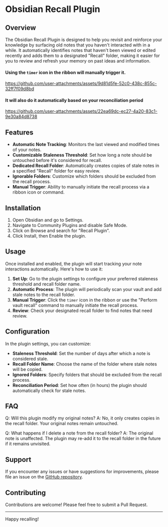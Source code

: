 # Obsidian Recall Plugin

## Overview

The Obsidian Recall Plugin is designed to help you revisit and reinforce your knowledge by surfacing old notes that you haven't interacted with in a while. It automatically identifies notes that haven't been viewed or edited recently and adds them to a designated "Recall" folder, making it easier for you to review and refresh your memory on past ideas and information.

#### Using the `timer` icon in the ribbon will manually trigger it.

https://github.com/user-attachments/assets/9d81d5fe-52c0-438c-855c-32ff7f09d8bd

#### It will also do it automatically based on your **reconciliation period**

https://github.com/user-attachments/assets/22ea69dc-ec27-4a20-83c1-9e30a84d8738

## Features

-   **Automatic Note Tracking**: Monitors the last viewed and modified times of your notes.
-   **Customizable Staleness Threshold**: Set how long a note should be untouched before it's considered for recall.
-   **Dedicated Recall Folder**: Automatically creates copies of stale notes in a specified "Recall" folder for easy review.
-   **Ignorable Folders**: Customize which folders should be excluded from the recall process.
-   **Manual Trigger**: Ability to manually initiate the recall process via a ribbon icon or command.

## Installation

1. Open Obsidian and go to Settings.
2. Navigate to Community Plugins and disable Safe Mode.
3. Click on Browse and search for "Recall Plugin".
4. Click Install, then Enable the plugin.

## Usage

Once installed and enabled, the plugin will start tracking your note interactions automatically. Here's how to use it:

1. **Set Up**: Go to the plugin settings to configure your preferred staleness threshold and recall folder name.
2. **Automatic Process**: The plugin will periodically scan your vault and add stale notes to the recall folder.
3. **Manual Trigger**: Click the `timer` icon in the ribbon or use the "Perform vault recall" command to manually initiate the recall process.
4. **Review**: Check your designated recall folder to find notes that need review.

## Configuration

In the plugin settings, you can customize:

-   **Staleness Threshold**: Set the number of days after which a note is considered stale.
-   **Recall Folder Name**: Choose the name of the folder where stale notes will be copied.
-   **Ignored Folders**: Specify folders that should be excluded from the recall process.
-   **Reconciliation Period**: Set how often (in hours) the plugin should automatically check for stale notes.

## FAQ

Q: Will this plugin modify my original notes?
A: No, it only creates copies in the recall folder. Your original notes remain untouched.

Q: What happens if I delete a note from the recall folder?
A: The original note is unaffected. The plugin may re-add it to the recall folder in the future if it remains unvisited.

## Support

If you encounter any issues or have suggestions for improvements, please file an issue on the [GitHub repository](https://github.com/yourusername/obsidian-recall-plugin).

## Contributing

Contributions are welcome! Please feel free to submit a Pull Request.

---

Happy recalling!
